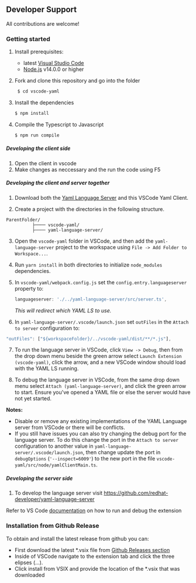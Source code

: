 

## Developer Support

All contributions are welcome!

### Getting started

1. Install prerequisites:

   * latest [Visual Studio Code](https://code.visualstudio.com/)
   * [Node.js](https://nodejs.org/) v14.0.0 or higher

2. Fork and clone this repository and go into the folder

   ```bash
    $ cd vscode-yaml
   ```

3. Install the dependencies

   ```bash
   $ npm install
   ```

4. Compile the Typescript to Javascript

   ```bash
   $ npm run compile
   ```

##### Developing the client side

1. Open the client in vscode
2. Make changes as neccessary and the run the code using F5

##### Developing the client and server together

1. Download both the [Yaml Language Server](https://github.com/redhat-developer/yaml-language-server) and this VSCode Yaml Client.

2. Create a project with the directories in the following structure.

  ```
  ParentFolder/
            ├──── vscode-yaml/
            ├──── yaml-language-server/
  ```

3. Open the `vscode-yaml` folder in VSCode, and then add the `yaml-language-server` project to the workspace using `File -> Add Folder to Workspace...`.

4. Run `yarn install` in both directories to initialize `node_modules` dependencies.

5. In `vscode-yaml/webpack.config.js` set the `config.entry.languageserver` property to:

   ```js
   languageserver: './../yaml-language-server/src/server.ts',
   ```

   _This will redirect which YAML LS to use._

6. In `yaml-language-server/.vscode/launch.json` set `outFiles` in the `Attach to server` configuration to:

  ```js
  "outFiles": ["${workspaceFolder}/../vscode-yaml/dist/**/*.js"],
  ```

7. To run the language server in VSCode, click `View -> Debug`, then from the drop down menu beside the green arrow select `Launch Extension (vscode-yaml)`, click the arrow, and a new VSCode window should load with the YAML LS running.

8. To debug the language server in VSCode, from the same drop down menu
   select
   `Attach (yaml-language-server)`, and click the green arrow to start.
   Ensure you've opened a YAML file or else the server would have not yet
   started.

**Notes:**
* Disable or remove any existing implementations of the YAML Language server from VSCode or there will be conflicts.
* If you still have issues you can also try changing the debug port for the language server. To do this change the port in the `Attach to server` configuration to another value in `yaml-language-server/.vscode/launch.json`, then change update the port in `debugOptions` (`'--inspect=6009'`) to the new port in the file `vscode-yaml/src/node/yamlClientMain.ts`.

##### Developing the server side

1. To develop the language server visit https://github.com/redhat-developer/yaml-language-server

Refer to VS Code [documentation](https://code.visualstudio.com/docs/extensions/debugging-extensions) on how to run and debug the extension

### Installation from Github Release

To obtain and install the latest release from github you can:

* First download the latest *.vsix file from [Github Releases section](https://github.com/redhat-developer/vscode-yaml/releases)
* Inside of VSCode navigate to the extension tab and click the three elipses (...).
* Click install from VSIX and provide the location of the *.vsix that was downloaded
